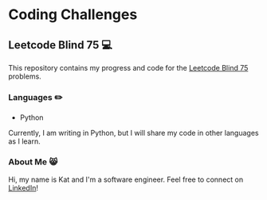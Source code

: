 # Coding Challenges

## Leetcode Blind 75 💻
This repository contains my progress and code for the [Leetcode Blind 75](https://leetcode.com/discuss/general-discussion/460599/blind-75-leetcode-questions) problems.

### Languages ✏️
* Python

Currently, I am writing in Python, but I will share my code in other languages as I learn.

### About Me 😸
Hi, my name is Kat and I'm a software engineer. Feel free to connect on [LinkedIn](https://www.linkedin.com/in/jiangkatherine/)!
